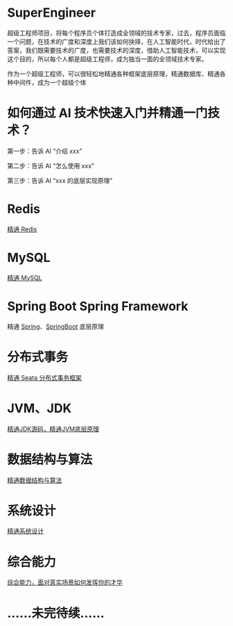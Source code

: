 # SuperEngineer

超级工程师项目，将每个程序员个体打造成全领域的技术专家，过去，程序员面临一个问题，在技术的广度和深度上我们该如何抉择，在人工智能时代，时代给出了答案，我们既需要技术的广度，也需要技术的深度，借助人工智能技术，可以实现这个目的，所以每个人都是超级工程师，成为独当一面的全领域技术专家。

作为一个超级工程师，可以很轻松地精通各种框架底层原理，精通数据库、精通各种中间件，成为一个超级个体

# 如何通过 AI 技术快速入门并精通一门技术？

第一步：告诉 AI “介绍 xxx”

第二步：告诉 AI “怎么使用 xxx”

第三步：告诉 AI “xxx 的底层实现原理”

# Redis

[精通 Redis](https://github.com/kyiree/redis-gpt)

# MySQL

[精通 MySQL](https://github.com/kyiree/mysql-server-gpt)

# Spring Boot Spring Framework

精通 [Spring](https://github.com/kyiree/spring-framework-gpt)、[SpringBoot](https://github.com/kyiree/spring-boot-gpt) 底层原理

# 分布式事务

[精通 Seata 分布式事务框架](https://github.com/kyiree/incubator-seata-gpt)

# JVM、JDK
[精通JDK源码，精通JVM底层原理](https://github.com/kyiree/jdk-gpt)

# 数据结构与算法
[精通数据结构与算法](https://github.com/kyiree/algorithm-gpt)

# 系统设计
[精通系统设计](https://github.com/kyiree/system-design-gpt)

# 综合能力
[综合能力，面对真实场景如何发挥你的才华](https://github.com/kyiree/other-gpt)

# ......未完待续......
